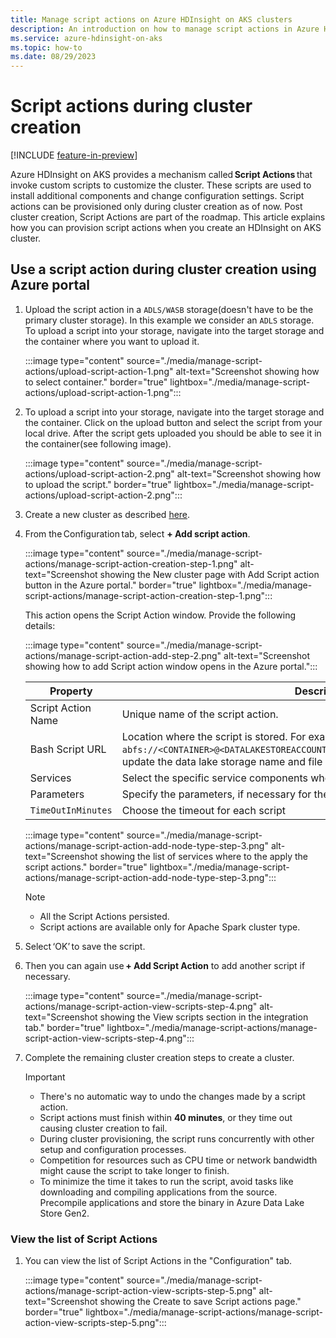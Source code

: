 ```yaml
---
title: Manage script actions on Azure HDInsight on AKS clusters 
description: An introduction on how to manage script actions in Azure HDInsight on AKS.
ms.service: azure-hdinsight-on-aks
ms.topic: how-to
ms.date: 08/29/2023
---
```

# Script actions during cluster creation

[!INCLUDE [feature-in-preview](includes/feature-in-preview.md)]

Azure HDInsight on AKS provides a mechanism called **Script Actions** that invoke custom scripts to customize the cluster. These scripts are used to install additional components and change configuration settings. Script actions can be provisioned only during cluster creation as of now. Post cluster creation, Script Actions are part of the roadmap.
This article explains how you can provision script actions when you create an HDInsight on AKS cluster.

## Use a script action during cluster creation using Azure portal

1. Upload the script action in a `ADLS/WASB` storage(doesn't have to be the primary cluster storage). In this example we consider an `ADLS` storage.
   To upload a script into your storage, navigate into the target storage and the container where you want to upload it.

   :::image type="content" source="./media/manage-script-actions/upload-script-action-1.png" alt-text="Screenshot showing how to select container." border="true" lightbox="./media/manage-script-actions/upload-script-action-1.png":::

1. To upload a script into your storage, navigate into the target storage and the container. Click on the upload button and select the script from your local drive.
   After the script gets uploaded you should be able to see it in the container(see following image).

   :::image type="content" source="./media/manage-script-actions/upload-script-action-2.png" alt-text="Screenshot showing how to upload the script." border="true" lightbox="./media/manage-script-actions/upload-script-action-2.png":::
   
1. Create a new cluster as described [here](./quickstart-create-cluster.md).
   
1. From the Configuration tab, select **+ Add script action**.
  
   :::image type="content" source="./media/manage-script-actions/manage-script-action-creation-step-1.png" alt-text="Screenshot showing the New cluster page with Add Script action button in the Azure portal." border="true" lightbox="./media/manage-script-actions/manage-script-action-creation-step-1.png":::

   This action opens the Script Action window. Provide the following details:

   :::image type="content" source="./media/manage-script-actions/manage-script-action-add-step-2.png" alt-text="Screenshot showing how to add Script action window opens in the Azure portal.":::
    
    |Property|Description|
    |-|-|
    |Script Action Name| Unique name of the script action.|
    |Bash Script URL| Location where the script is stored. For example - `abfs://<CONTAINER>@<DATALAKESTOREACCOUNTNAME>.dfs.core.windows.net/<file_path>`, update the data lake storage name and file path.|
    |Services| Select the specific service components where the Script Action needs to run.|
    |Parameters| Specify the parameters, if necessary for the script.|
    |`TimeOutInMinutes`|Choose the timeout for each script|
    
    :::image type="content" source="./media/manage-script-actions/manage-script-action-add-node-type-step-3.png" alt-text="Screenshot showing the list of services where to the apply the script actions." border="true" lightbox="./media/manage-script-actions/manage-script-action-add-node-type-step-3.png":::

   > [!NOTE]
   > * All the Script Actions persisted.
   > * Script actions are available only for Apache Spark cluster type.
   
1. Select ‘OK’ to save the script.
1. Then you can again use **+ Add Script Action** to add another script if necessary. 
  
   :::image type="content" source="./media/manage-script-actions/manage-script-action-view-scripts-step-4.png" alt-text="Screenshot showing the View scripts section in the integration tab." border="true" lightbox="./media/manage-script-actions/manage-script-action-view-scripts-step-4.png":::
   
1. Complete the remaining cluster creation steps to create a cluster.

   >[!Important]
   >* There's no automatic way to undo the changes made by a script action.
   >* Script actions must finish within **40 minutes**, or they time out causing cluster creation to fail.
   >* During cluster provisioning, the script runs concurrently with other setup and configuration processes.
   >* Competition for resources such as CPU time or network bandwidth might cause the script to take longer to finish.
   >* To minimize the time it takes to run the script, avoid tasks like downloading and compiling applications from the source. Precompile applications and store the binary in Azure Data Lake Store Gen2.

### View the list of Script Actions

1. You can view the list of Script Actions in the "Configuration" tab.

   :::image type="content" source="./media/manage-script-actions/manage-script-action-view-scripts-step-5.png" alt-text="Screenshot showing the Create to save Script actions page." border="true" lightbox="./media/manage-script-actions/manage-script-action-view-scripts-step-5.png":::
  
   
